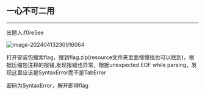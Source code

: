 ## 一心不可二用

***

出题人:f0re5ee

![image-20240413230916064](C:\Users\26272\AppData\Roaming\Typora\typora-user-images\image-20240413230916064.png)

打开安装包搜索flag，搜到flag.zip(resource文件夹里面慢慢找也可以找到)，根据压缩包注释的报错,发现报错也异常，根据unexpected EOF while parsing，发现这里应该是SyntaxError而不是TabError

密码为SyntaxError，解开即得flag





